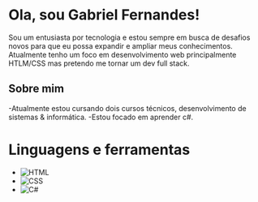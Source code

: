 # Ola, sou Gabriel Fernandes!

Sou um entusiasta por tecnologia e estou sempre em busca de desafios novos para que eu possa expandir e ampliar meus conhecimentos.
Atualmente tenho um foco em desenvolvimento web principalmente HTLM/CSS mas pretendo me tornar um dev full stack.

## Sobre mim

-Atualmente estou cursando dois cursos técnicos, desenvolvimento de sistemas & informática.
-Estou focado em aprender c#.

# Linguagens e ferramentas

- ![HTML](https://img.shields.io/badge/-HTML-red)
- ![CSS](https://img.shields.io/badge/-CSS-blue)
- ![C#](https://img.shields.io/badge/-C%23-239120?style=flat&logo=csharp&logoColor=white)
